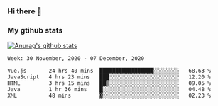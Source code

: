 ### Hi there 👋

### My gtihub stats

[![Anurag's github stats](https://github-readme-stats.vercel.app/api?username=gaozhidong)](https://github.com/gaozhidong/github-readme-stats)

<!--START_SECTION:waka-->
```text
Week: 30 November, 2020 - 07 December, 2020

Vue.js       24 hrs 40 mins  █████████████████░░░░░░░░   68.63 % 
JavaScript   4 hrs 23 mins   ███░░░░░░░░░░░░░░░░░░░░░░   12.20 % 
HTML         3 hrs 15 mins   ██▒░░░░░░░░░░░░░░░░░░░░░░   09.05 % 
Java         1 hr 36 mins    █░░░░░░░░░░░░░░░░░░░░░░░░   04.48 % 
XML          48 mins         ▓░░░░░░░░░░░░░░░░░░░░░░░░   02.23 % 
```
<!--END_SECTION:waka-->